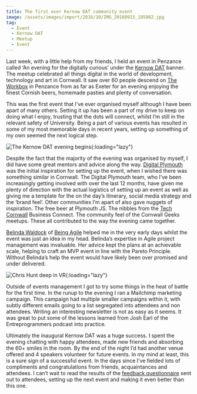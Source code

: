 ```yaml
---
title: The first ever Kernow DAT community event
image: /assets/images/import/2016/10/IMG_20160915_195002.jpg
tag:
  - Event
  - Kernow DAT
  - Meetup
  - Event
---
```

<span style="font-weight: 400;">Last week, with a little help from my friends, I held an event in Penzance called ‘An evening for the digitally curious’ under the <a href="https://kernowdat.co.uk">Kernow DAT</a> banner. The meetup celebrated&nbsp;all things digital in the world of development, technology and art in Cornwall. It saw over 60 people descend on&nbsp;<a href="http://theworkbox.com/">The Workbox</a> in Penzance from as far as Exeter for an evening enjoying the finest Cornish beers, homemade pasties and plenty of conversation.</span>

<span style="font-weight: 400;">This was the first event that I’ve ever organised myself although I have been apart of many others. Setting it up has been a part of my drive to keep on doing what I enjoy, trusting that the dots will connect, whilst I’m still in the relevant safety of University. Being a part of various events has resulted in some of my most memorable days in recent years, setting up something of my own seemed the next logical step.</span>

![The Kernow DAT evening begins](/assets/images/import/2016/10/IMG_20160915_191713-1.jpg){:loading="lazy"}

<span style="font-weight: 400;">Despite the fact that the majority of the evening was organised by myself, I did have some great mentors and advice along the way. <a href="https://www.digitalplymouth.com/">Digital Plymouth</a> was the initial inspiration for setting up the event, when I wished there was something similar in Cornwall. The Digital Plymouth team, who I’ve been increasingly getting involved with over the last 12 months, have given me plenty of direction with the actual logistics of setting up an event as well as giving me a template for the on the day’s itinerary, social media strategy and the ‘brand feel’. Other communities I’m apart of also gave nuggets of inspiration. The free beer at Plymouth JS. The nibbles from the <a href="https://techcornwall.co.uk/">Tech Cornwall</a> Business Connect. The community feel of the Cornwall Geeks meetups. These all contributed to the way the evening came together.</span>

<span style="font-weight: 400;"><a href="https://twitter.com/belindawaldock">Belinda Waldock</a> of <a href="http://www.beingagile.co.uk/">Being Agile</a> helped me in the very early days whilst the event was just an idea in my head. Belinda’s expertise in Agile project management was invaluable. Her advice kept the plans at an achievable scale, helping to craft an MVP event in line with the Pareto Principle. Without Belinda’s help the event would have likely been over promised and under delivered.</span>

![Chris Hunt deep in VR](/assets/images/import/2016/10/DSCF1656.jpg){:loading="lazy"}

<span style="font-weight: 400;">Outside of events management I got to try some things in the heat of battle for the first time. In the runup to the evening I ran a Mailchimp marketing campaign. This campaign had multiple smaller campaigns within it, with subtly different emails going to a list segregated into attendees and non attendees. Writing an interesting newsletter is not as easy as it seems. It was great to put some of the lessons learned from Josh Earl of the Entreprogrammers podcast into practice.</span>

<span style="font-weight: 400;">Ultimately the inaugural Kernow DAT was a huge success. I spent the evening chatting with happy attendees, made new friends and absorbing the 60+ smiles in the room. By the end of the night I’d had another venue offered and 4 speakers volunteer for future events. In my mind at least, this is a sure sign of a successful event. In the days since I’ve fielded lots of compliments and congratulations from friends, acquaintances and attendees. I can’t wait to read the results of the <a href="https://tonyedwardspz.typeform.com/to/sHjlGk">feedback questionnaire</a> sent out to attendees, setting up the next event and making it even better than this one.</span>
